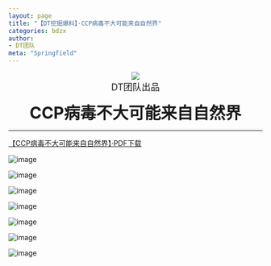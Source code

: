 ```yaml
---
layout: page
title: "【DT挖掘爆料】·CCP病毒不大可能来自自然界"
categories: bdzx
author:
- DT团队
meta: "Springfield"
---
```


<center>
    <img src="../../../../image/dt/logo.png"/>
</center>

<center>
    <font size=4>
        DT团队出品
    </font>
</center>
    
**<center><font size=6>CCP病毒不大可能来自自然界</font></center>**

<hr>

[【CCP病毒不大可能来自自然界】·PDF下载](../../../../download/2020_09_18_dt_news1.pdf)

![image](../../../../image/dt/2020_09_18_dt_news1_1.jpg)

![image](../../../../image/dt/2020_09_18_dt_news1_2.jpg)

![image](../../../../image/dt/2020_09_18_dt_news1_3.jpg)

![image](../../../../image/dt/2020_09_18_dt_news1_4.jpg)

![image](../../../../image/dt/2020_09_18_dt_news1_5.jpg)

![image](../../../../image/dt/2020_09_18_dt_news1_6.jpg)

![image](../../../../image/dt/2020_09_18_dt_news1_7.jpg)
